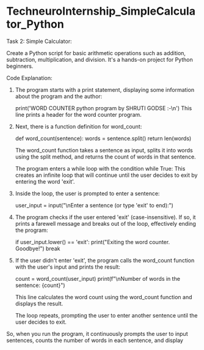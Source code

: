 # TechneuroInternship_SimpleCalculator_Python
Task 2:
Simple Calculator:

Create a Python script for basic arithmetic operations such as addition, subtraction, multiplication, and division. It's a hands-on project for Python beginners.

Code Explanation: 

1. The program starts with a print statement, displaying some information about the program and the author:

   print('WORD COUNTER python program by SHRUTI GODSE :-\n')
   This line prints a header for the word counter program.

2. Next, there is a function definition for word_count:

    def word_count(sentence):
       words = sentence.split()
       return len(words)
    
    The word_count function takes a sentence as input, splits it into words using the split method, and returns the count of words in that sentence.

    The program enters a while loop with the condition while True: This creates an infinite loop that will continue until the user decides to exit by entering the word 'exit'.
   
4. Inside the loop, the user is prompted to enter a sentence:

   user_input = input("\nEnter a sentence (or type 'exit' to end):")

5. The program checks if the user entered 'exit' (case-insensitive). If so, it prints a farewell message and breaks out of the loop, effectively ending the program:

   if user_input.lower() == 'exit':
      print("Exiting the word counter. Goodbye!")
      break

6. If the user didn't enter 'exit', the program calls the word_count function with the user's input and prints the result:

   count = word_count(user_input)
   print(f"\nNumber of words in the sentence: {count}")

   This line calculates the word count using the word_count function and displays the result.

   The loop repeats, prompting the user to enter another sentence until the user decides to exit.

So, when you run the program, it continuously prompts the user to input sentences, counts the number of words in each sentence, and display
